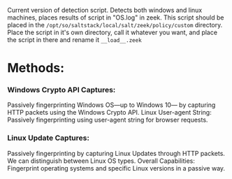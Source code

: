 Current version of detection script. Detects both windows and linux machines, places results of script in "OS.log"
in zeek. This script should be placed in the ```/opt/so/saltstack/local/salt/zeek/policy/custom``` directory. Place the script in it's own directory,
call it whatever you want, and place the script in there and rename it ```__load__.zeek```

# Methods:
### Windows Crypto API Captures:
Passively fingerprinting Windows OS—up to Windows 10— by capturing HTTP packets using the Windows Crypto API.
Linux User-agent String: Passively fingerprinting using user-agent string for browser requests.

### Linux Update Captures:
Passively fingerprinting by capturing Linux Updates through HTTP packets.  We can distinguish between Linux OS types. 
Overall Capabilities: Fingerprint operating systems and specific Linux versions in a passive way.
